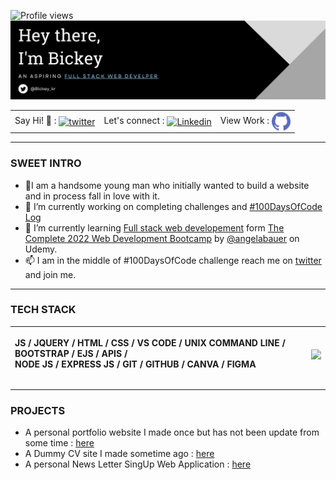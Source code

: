  ![Profile views](https://gpvc.arturio.dev/Bickeykr)
![An aspiring full stack Web Developer](https://github.com/Bickeykr/Bickeykr/blob/main/GitHub%20banner.png?raw=true)

<table style="width:100%">
  <tr>
    <td> Say Hi! 👋 : <a href="https://twitter.com/messages/compose?recipient_id=1444903302546673665&text=Hi! 👋" target="_blank"><img align="center" src="https://cdn.jsdelivr.net/gh/devicons/devicon/icons/twitter/twitter-original.svg" alt="twitter"
          height="auto" width="30" /></a></td>
    <td> Let's connect : <a href="https://www.linkedin.com/in/bickey-kumar-117565219/" target="_blank">
        <img align="center" src="https://cdn.jsdelivr.net/gh/devicons/devicon/icons/linkedin/linkedin-original.svg" alt="Linkedin" height="auto" width="30" />
      </a></td>
    <td> View Work : <a href="https://github.com/Bickeykr?tab=repositories" target="_blank">
        <img align="center" src="https://github.com/Bickeykr/Bickeykr/blob/main/github.png?raw=true" alt="Github" height="auto" width="30" />
      </a></td>
  </tr>
</table>


***

### SWEET INTRO
- 🙋I am a handsome young man who initially wanted to build a website and in process fall in love with it.
- 🔭 I’m currently working on completing challenges and [#100DaysOfCode Log](https://github.com/Bickeykr/100-Days-of-Code#100daysofcode-log-)
- 🌱 I’m currently learning [Full stack web developement](https://www.w3schools.com/whatis/whatis_fullstack.asp#:~:text=A%20full%20stack%20web%20developer,ASP%2C%20Python%2C%20or%20Node) form [The Complete 2022 Web Development
Bootcamp](https://www.udemy.com/course/the-complete-web-development-bootcamp/) by [@angelabauer](https://github.com/angelabauer) on Udemy.
- 📫 I am in the middle of #100DaysOfCode challenge reach me on [twitter](https://twitter.com/Bickey_kr) and join me.

***
### TECH STACK


| <p align="left"> JS / JQUERY / HTML / CSS / VS CODE / UNIX COMMAND LINE / BOOTSTRAP / EJS / APIS /  <br> NODE JS / EXPRESS JS / GIT / GITHUB / CANVA / FIGMA </p> | <img align="center" src="https://github-readme-stats.vercel.app/api/top-langs/?username=Bickeykr&theme=dark&hide_border=true" /> |
| ------------- | ------------- |

  
*** 
 ### PROJECTS
 - A personal portfolio website I made once but has not been update from some time : [here](https://bickeykr.github.io/MySite/)
 - A Dummy CV site I made sometime ago : [here](https://bickeykr.github.io/CV/)
 - A personal News Letter SingUp Web Application : [here](https://vast-escarpment-75982.herokuapp.com/)

